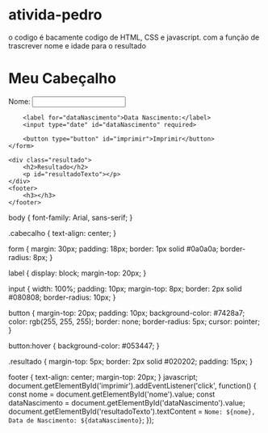 # ativida-pedro
o codigo é bacamente codigo de HTML, CSS e javascript. com a função de trascrever nome e idade para o resultado
<!DOCTYPE html>
<html lang="pt-BR">
<head>
    <meta charset="UTF-8">
    <meta name="viewport" content="width=device-width, initial-scale=1.0">
    <title>Formulário</title>
    <link rel="stylesheet" href="style.css">
    <script src="script.js" defer></script>
</head>
<body>
    <div class="cabecalho">
        <h1>Meu Cabeçalho</h1>
    </div>
    <form id="meuForm">
        <label for="nome">Nome:</label>
        <input type="text" id="nome" required>
        
        <label for="dataNascimento">Data Nascimento:</label>
        <input type="date" id="dataNascimento" required>
        
        <button type="button" id="imprimir">Imprimir</button>
    </form>
    
    <div class="resultado">
        <h2>Resultado</h2>
        <p id="resultadoTexto"></p>
    </div>
    <footer>
        <h3></h3>
    </footer>
</body>
</html>
<!-- CSS -->
body {
    font-family: Arial, sans-serif;
}

.cabecalho {
    text-align: center;
}

form {
    margin: 30px;
    padding: 18px;
    border: 1px solid #0a0a0a;
    border-radius: 8px;
}

label {
    display: block;
    margin-top: 20px;
}

input {
    width: 100%;
    padding: 10px;
    margin-top: 8px;
    border: 2px solid #080808;
    border-radius: 10px;
}

button {
    margin-top: 20px;
    padding: 10px;
    background-color: #7428a7;
    color: rgb(255, 255, 255);
    border: none;
    border-radius: 5px;
    cursor: pointer;
}

button:hover {
    background-color: #053447;
}

.resultado {
    margin-top: 5px;
    border: 2px solid #020202;
    padding: 15px;
}

footer {
    text-align: center;
    margin-top: 20px;
}
javascript;
document.getElementById('imprimir').addEventListener('click', function() {
    const nome = document.getElementById('nome').value;
    const dataNascimento = document.getElementById('dataNascimento').value;
    document.getElementById('resultadoTexto').textContent = `Nome: ${nome}, Data de Nascimento: ${dataNascimento}`;
});


